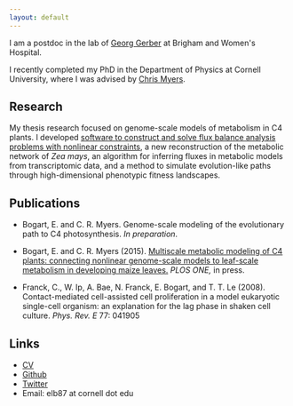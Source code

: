 ```yaml
---
layout: default
---
```

I am a postdoc in the lab of [Georg Gerber](http://gerber.bwh.harvard.edu) at Brigham and Women's Hospital.

I recently completed my PhD in the Department of Physics at Cornell
University, where I was advised by [Chris
Myers](http://cbsu.tc.cornell.edu/staff/myers/).

## Research

My thesis research focused on genome-scale models of metabolism in
C4 plants. I developed [software to construct and solve flux balance
analysis problems with nonlinear
constraints](http://github.com/ebogart/fluxtools), a new
reconstruction of the metabolic network of _Zea mays_, an algorithm
for inferring fluxes in metabolic models from transcriptomic data, and
a method to simulate evolution-like paths through high-dimensional
phenotypic fitness landscapes.

## Publications

* Bogart, E. and C. R. Myers. Genome-scale modeling of the evolutionary path to C4 photosynthesis. _In preparation_.

* Bogart, E. and C. R. Myers (2015). [Multiscale metabolic modeling of
C4 plants: connecting nonlinear genome-scale models to leaf-scale
metabolism in developing maize
leaves.](http://arxiv.org/abs/1502.07969) _PLOS ONE,_ in press.

* Franck, C., W. Ip, A. Bae, N. Franck, E. Bogart, and T. T. Le
(2008). Contact-mediated cell-assisted cell proliferation in a model
eukaryotic single-cell organism: an explanation for the lag phase in
shaken cell culture.  _Phys. Rev. E_ 77: 041905

## Links

* [CV](eli_bogart_cv.pdf)
* [Github](http://github.com/ebogart)
* [Twitter](http://twitter.com/eli_bogart)
* Email: elb87 at cornell dot edu

